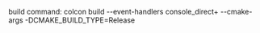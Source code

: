 build command: colcon build --event-handlers  console_direct+  --cmake-args  -DCMAKE_BUILD_TYPE=Release

